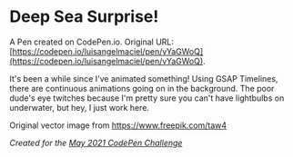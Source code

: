 # Deep Sea Surprise!

A Pen created on CodePen.io. Original URL: [https://codepen.io/luisangelmaciel/pen/vYaGWoQ](https://codepen.io/luisangelmaciel/pen/vYaGWoQ).

It's been a while since I've animated something! Using GSAP Timelines, there are continuous animations going on in the background. The poor dude's eye twitches because I'm pretty sure you can't have lightbulbs on underwater, but hey, I just work here. 

Original vector image from https://www.freepik.com/taw4

_Created for the [May 2021 CodePen Challenge](https://codepen.io/challenges/2021/May)_